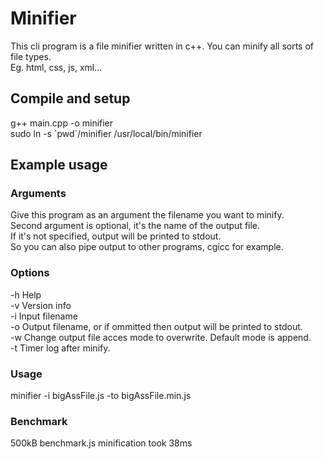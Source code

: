 # Minifier  
This cli program is a file minifier written in c++. You can minify all sorts of file types.  
Eg. html, css, js, xml...  
  
## Compile and setup 
g++ main.cpp -o minifier  
sudo ln -s \`pwd\`/minifier /usr/local/bin/minifier  
  
## Example usage  
### Arguments  
Give this program as an argument the filename you want to minify.  
Second argument is optional, it's the name of the output file.  
If it's not specified, output will be printed to stdout.  
So you can also pipe output to other programs, cgicc for example.  
  
### Options
-h  Help  
-v  Version info  
-i  Input filename  
-o  Output filename, or if ommitted then output will be printed to stdout.  
-w  Change output file acces mode to overwrite. Default mode is append.  
-t  Timer log after minify.  
  
### Usage  
minifier -i bigAssFile.js -to bigAssFile.min.js  
  
### Benchmark  
500kB benchmark.js minification took 38ms
